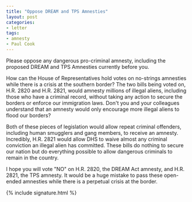 ```yaml
---
title: "Oppose DREAM and TPS Amnesties"
layout: post
categories:
- letter
tags:
- amnesty
- Paul Cook
---
```


Please oppose any dangerous pro-criminal amnesty, including the proposed DREAM and TPS Amnesties currently before you.

How can the House of Representatives hold votes on no-strings amnesties while there is a crisis at the southern border? The two bills being voted on, H.R. 2820 and H.R. 2821, would amnesty millions of illegal aliens, including those who have a criminal record, without taking any action to secure the borders or enforce our immigration laws. Don't you and your colleagues understand that an amnesty would only encourage more illegal aliens to flood our borders?

Both of these pieces of legislation would allow repeat criminal offenders, including human smugglers and gang members, to receive an amnesty. Incredibly, H.R. 2821 would allow DHS to waive almost any criminal conviction an illegal alien has committed. These bills do nothing to secure our nation but do everything possible to allow dangerous criminals to remain in the country.

I hope you will vote "NO" on H.R. 2820, the DREAM Act amnesty, and H.R. 2821, the TPS amnesty. It would be a huge mistake to pass these open-ended amnesties while there is a perpetual crisis at the border.

{% include signature.html %}
